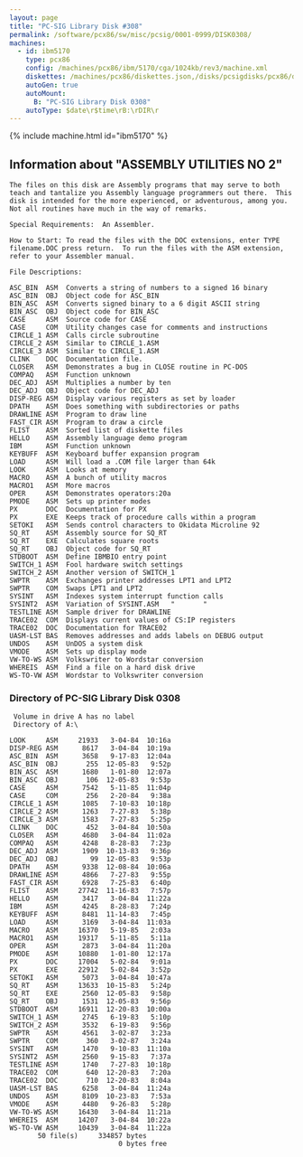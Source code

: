 ```yaml
---
layout: page
title: "PC-SIG Library Disk #308"
permalink: /software/pcx86/sw/misc/pcsig/0001-0999/DISK0308/
machines:
  - id: ibm5170
    type: pcx86
    config: /machines/pcx86/ibm/5170/cga/1024kb/rev3/machine.xml
    diskettes: /machines/pcx86/diskettes.json,/disks/pcsigdisks/pcx86/diskettes.json
    autoGen: true
    autoMount:
      B: "PC-SIG Library Disk 0308"
    autoType: $date\r$time\rB:\rDIR\r
---
```


{% include machine.html id="ibm5170" %}

## Information about "ASSEMBLY UTILITIES NO 2"

    The files on this disk are Assembly programs that may serve to both
    teach and tantalize you Assembly language programmers out there.  This
    disk is intended for the more experienced, or adventurous, among you.
    Not all routines have much in the way of remarks.
    
    Special Requirements:  An Assembler.
    
    How to Start: To read the files with the DOC extensions, enter TYPE
    filename.DOC press return.  To run the files with the ASM extension,
    refer to your Assembler manual.
    
    File Descriptions:
    
    ASC_BIN  ASM  Converts a string of numbers to a signed 16 binary
    ASC_BIN  OBJ  Object code for ASC_BIN
    BIN_ASC  ASM  Converts signed binary to a 6 digit ASCII string
    BIN_ASC  OBJ  Object code for BIN_ASC
    CASE     ASM  Source code for CASE
    CASE     COM  Utility changes case for comments and instructions
    CIRCLE_1 ASM  Calls circle subroutine
    CIRCLE_2 ASM  Similar to CIRCLE_1.ASM
    CIRCLE_3 ASM  Similar to CIRCLE_1.ASM
    CLINK    DOC  Documentation file.
    CLOSER   ASM  Demonstrates a bug in CLOSE routine in PC-DOS
    COMPAQ   ASM  Function unknown
    DEC_ADJ  ASM  Multiplies a number by ten
    DEC_ADJ  OBJ  Object code for DEC_ADJ
    DISP-REG ASM  Display various registers as set by loader
    DPATH    ASM  Does something with subdirectories or paths
    DRAWLINE ASM  Program to draw line
    FAST_CIR ASM  Program to draw a circle
    FLIST    ASM  Sorted list of diskette files
    HELLO    ASM  Assembly language demo program
    IBM      ASM  Function unknown
    KEYBUFF  ASM  Keyboard buffer expansion program
    LOAD     ASM  Will load a .COM file larger than 64k
    LOOK     ASM  Looks at memory
    MACRO    ASM  A bunch of utility macros
    MACRO1   ASM  More macros
    OPER     ASM  Demonstrates operators:20a
    PMODE    ASM  Sets up printer modes
    PX       DOC  Documentation for PX
    PX       EXE  Keeps track of procedure calls within a program
    SETOKI   ASM  Sends control characters to Okidata Microline 92
    SQ_RT    ASM  Assembly source for SQ_RT
    SQ_RT    EXE  Calculates square roots
    SQ_RT    OBJ  Object code for SQ_RT
    STDBOOT  ASM  Define IBMBIO entry point
    SWITCH_1 ASM  Fool hardware switch settings
    SWITCH_2 ASM  Another version of SWITCH_1
    SWPTR    ASM  Exchanges printer addresses LPT1 and LPT2
    SWPTR    COM  Swaps LPT1 and LPT2
    SYSINT   ASM  Indexes system interrupt function calls
    SYSINT2  ASM  Variation of SYSINT.ASM   "       "
    TESTLINE ASM  Sample driver for DRAWLINE
    TRACE02  COM  Displays current values of CS:IP registers
    TRACE02  DOC  Documentation for TRACE02
    UASM-LST BAS  Removes addresses and adds labels on DEBUG output
    UNDOS    ASM  UnDOS a system disk
    VMODE    ASM  Sets up display mode
    VW-TO-WS ASM  Volkswriter to Wordstar conversion
    WHEREIS  ASM  Find a file on a hard disk drive
    WS-TO-VW ASM  Wordstar to Volkswriter conversion

### Directory of PC-SIG Library Disk 0308

     Volume in drive A has no label
     Directory of A:\

    LOOK     ASM     21933   3-04-84  10:16a
    DISP-REG ASM      8617   3-04-84  10:19a
    ASC_BIN  ASM      3658   9-17-83  12:04a
    ASC_BIN  OBJ       255  12-05-83   9:52p
    BIN_ASC  ASM      1680   1-01-80  12:07a
    BIN_ASC  OBJ       106  12-05-83   9:53p
    CASE     ASM      7542   5-11-85  11:04p
    CASE     COM       256   2-20-84   9:38a
    CIRCLE_1 ASM      1085   7-10-83  10:18p
    CIRCLE_2 ASM      1263   7-27-83   5:38p
    CIRCLE_3 ASM      1583   7-27-83   5:25p
    CLINK    DOC       452   3-04-84  10:50a
    CLOSER   ASM      4680   3-04-84  11:02a
    COMPAQ   ASM      4248   8-28-83   7:23p
    DEC_ADJ  ASM      1909  10-13-83   9:36p
    DEC_ADJ  OBJ        99  12-05-83   9:53p
    DPATH    ASM      9338  12-08-84  10:06a
    DRAWLINE ASM      4866   7-27-83   9:55p
    FAST_CIR ASM      6928   7-25-83   6:40p
    FLIST    ASM     27742  11-16-83   7:57p
    HELLO    ASM      3417   3-04-84  11:22a
    IBM      ASM      4245   8-28-83   7:24p
    KEYBUFF  ASM      8481  11-14-83   7:45p
    LOAD     ASM      3169   3-04-84  11:03a
    MACRO    ASM     16370   5-19-85   2:03a
    MACRO1   ASM     19317   5-11-85   5:11a
    OPER     ASM      2873   3-04-84  11:20a
    PMODE    ASM     10880   1-01-80  12:17a
    PX       DOC     17004   5-02-84   9:01a
    PX       EXE     22912   5-02-84   3:52p
    SETOKI   ASM      5073   3-04-84  10:47a
    SQ_RT    ASM     13633  10-15-83   5:24p
    SQ_RT    EXE      2560  12-05-83   9:58p
    SQ_RT    OBJ      1531  12-05-83   9:56p
    STDBOOT  ASM     16911  12-20-83  10:00a
    SWITCH_1 ASM      2745   6-19-83   5:10p
    SWITCH_2 ASM      3532   6-19-83   9:56p
    SWPTR    ASM      4561   3-02-87   3:23a
    SWPTR    COM       360   3-02-87   3:24a
    SYSINT   ASM      1470   9-10-83  11:10a
    SYSINT2  ASM      2560   9-15-83   7:37a
    TESTLINE ASM      1740   7-27-83  10:18p
    TRACE02  COM       640  12-20-83   7:20a
    TRACE02  DOC       710  12-20-83   8:04a
    UASM-LST BAS      6258   3-04-84  11:24a
    UNDOS    ASM      8109  10-23-83   7:53a
    VMODE    ASM      4480   9-26-83   5:28p
    VW-TO-WS ASM     16430   3-04-84  11:21a
    WHEREIS  ASM     14207   3-04-84  10:22a
    WS-TO-VW ASM     10439   3-04-84  11:22a
           50 file(s)     334857 bytes
                               0 bytes free
